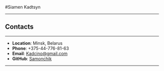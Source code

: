 #Siamen Kadtsyn
***
## Contacts
***
* **Location**: Minsk, Belarus
* **Phone**: +375-44-776-81-63
* **Email**: Kadcino@gmail.com
* **GitHub**: [Samonchik](https://github.com/Samonchik)
***